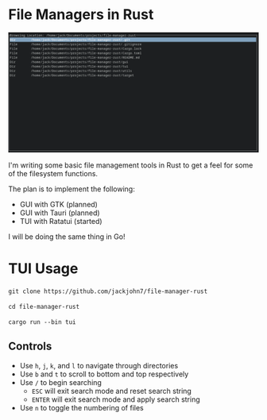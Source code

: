 # File Managers in Rust

<img src="/assets/browsing_mode.png">

I'm writing some basic file management tools in Rust to get a feel for
some of the filesystem functions.

The plan is to implement the following:
- GUI with GTK (planned)
- GUI with Tauri (planned)
- TUI with Ratatui (started)

I will be doing the same thing in Go!

# TUI Usage

`git clone https://github.com/jackjohn7/file-manager-rust`

`cd file-manager-rust`

`cargo run --bin tui`

## Controls

- Use `h`, `j`, `k`, and `l` to navigate through directories
- Use `b` and `t` to scroll to bottom and top respectively
- Use `/` to begin searching
  - `ESC` will exit search mode and reset search string
  - `ENTER` will exit search mode and apply search string
- Use `n` to toggle the numbering of files

